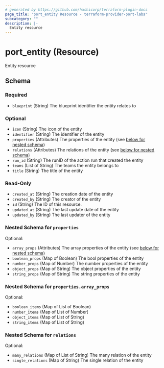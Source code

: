 ```yaml
---
# generated by https://github.com/hashicorp/terraform-plugin-docs
page_title: "port_entity Resource - terraform-provider-port-labs"
subcategory: ""
description: |-
  Entity resource
---
```


# port_entity (Resource)

Entity resource



<!-- schema generated by tfplugindocs -->
## Schema

### Required

- `blueprint` (String) The blueprint identifier the entity relates to

### Optional

- `icon` (String) The icon of the entity
- `identifier` (String) The identifier of the entity
- `properties` (Attributes) The properties of the entity (see [below for nested schema](#nestedatt--properties))
- `relations` (Attributes) The relations of the entity (see [below for nested schema](#nestedatt--relations))
- `run_id` (String) The runID of the action run that created the entity
- `teams` (List of String) The teams the entity belongs to
- `title` (String) The title of the entity

### Read-Only

- `created_at` (String) The creation date of the entity
- `created_by` (String) The creator of the entity
- `id` (String) The ID of this resource.
- `updated_at` (String) The last update date of the entity
- `updated_by` (String) The last updater of the entity

<a id="nestedatt--properties"></a>
### Nested Schema for `properties`

Optional:

- `array_props` (Attributes) The array properties of the entity (see [below for nested schema](#nestedatt--properties--array_props))
- `boolean_props` (Map of Boolean) The bool properties of the entity
- `number_props` (Map of Number) The number properties of the entity
- `object_props` (Map of String) The object properties of the entity
- `string_props` (Map of String) The string properties of the entity

<a id="nestedatt--properties--array_props"></a>
### Nested Schema for `properties.array_props`

Optional:

- `boolean_items` (Map of List of Boolean)
- `number_items` (Map of List of Number)
- `object_items` (Map of List of String)
- `string_items` (Map of List of String)



<a id="nestedatt--relations"></a>
### Nested Schema for `relations`

Optional:

- `many_relations` (Map of List of String) The many relation of the entity
- `single_relations` (Map of String) The single relation of the entity


